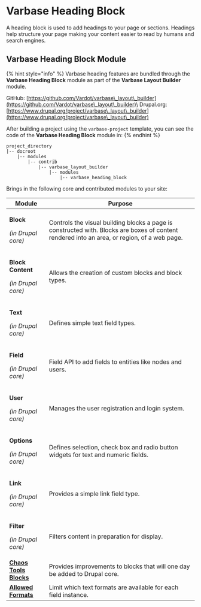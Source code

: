 # Varbase Heading Block

A heading block is used to add headings to your page or sections. Headings help structure your page making your content easier to read by humans and search engines.

## Varbase Heading Block Module

{% hint style="info" %}
Varbase heading features are bundled through the **Varbase Heading Block** module as part of the **Varbase Layout Builder** module.

GitHub: [https://github.com/Vardot/varbase\_layout\_builder](https://github.com/Vardot/varbase\_layout\_builder)\
Drupal.org: [https://www.drupal.org/project/varbase\_layout\_builder](https://www.drupal.org/project/varbase\_layout\_builder)

After building a project using the `varbase-project` template, you can see the code of the **Varbase Heading Block** module in:
{% endhint %}

```
project_directory
|-- docroot
    |-- modules
        |-- contrib
            |-- varbase_layout_builder
                |-- modules
                    |-- varbase_heading_block
```

Brings in the following core and contributed modules to your site:

| Module                                                                 | Purpose                                                                                                                                      |
| ---------------------------------------------------------------------- | -------------------------------------------------------------------------------------------------------------------------------------------- |
| <p><strong>Block</strong></p><p><em>(in Drupal core)</em></p>          | Controls the visual building blocks a page is constructed with. Blocks are boxes of content rendered into an area, or region, of a web page. |
| <p><strong>Block Content</strong></p><p><em>(in Drupal core)</em></p>  | Allows the creation of custom blocks and block types.                                                                                        |
| <p><strong>Text</strong></p><p><em>(in Drupal core)</em></p>           | Defines simple text field types.                                                                                                             |
| <p><strong>Field</strong></p><p><em>(in Drupal core)</em></p>          | Field API to add fields to entities like nodes and users.                                                                                    |
| <p><strong>User</strong></p><p><em>(in Drupal core)</em></p>           | Manages the user registration and login system.                                                                                              |
| <p><strong>Options</strong></p><p><em>(in Drupal core)</em></p>        | Defines selection, check box and radio button widgets for text and numeric fields.                                                           |
| <p><strong>Link</strong></p><p><em>(in Drupal core)</em></p>           | Provides a simple link field type.                                                                                                           |
| <p><strong>Filter</strong></p><p><em>(in Drupal core)</em></p>         | Filters content in preparation for display.                                                                                                  |
| [**Chaos Tools Blocks**](https://www.drupal.org/project/ctools)        | Provides improvements to blocks that will one day be added to Drupal core.                                                                   |
| [**Allowed Formats**](https://www.drupal.org/project/allowed\_formats) | Limit which text formats are available for each field instance.                                                                              |
